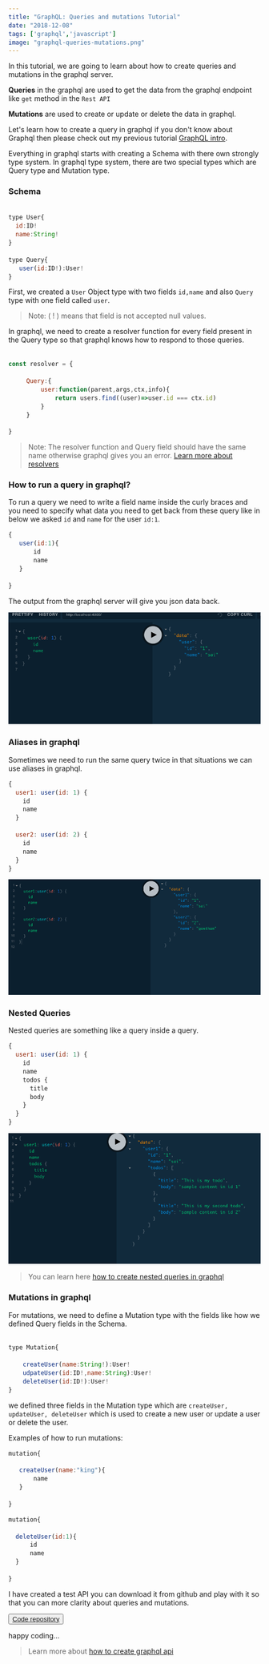```yaml
---
title: "GraphQL: Queries and mutations Tutorial"
date: "2018-12-08"
tags: ['graphql','javascript']
image: "graphql-queries-mutations.png"
---
```


In this tutorial, we are going to learn about how to create queries and mutations in the graphql server.


**Queries** in the graphql are used to get the data from the graphql endpoint like `get` method in the
`Rest API`


**Mutations** are used to create or update or delete the data in graphql.


Let's learn how to create a query in graphql if you don't know about Graphql then please check out my
previous tutorial [GraphQL intro](/graphql-intro-beginners/).


Everything in graphql starts with creating a Schema with there own strongly type system. In graphql type system, there are two special types which are Query type and Mutation type.


### Schema

```js

type User{
  id:ID!
  name:String!
}

type Query{
   user(id:ID!):User!
}

```

First, we created a `User` Object type with two fields `id,name` and also  `Query` type with one field
called `user`.

>Note: ( ! ) means that field is not accepted null values.

In graphql, we need to create a resolver function for every field present in the Query type so that
graphql knows how to respond to those queries.


```js

const resolver = {

     Query:{
         user:function(parent,args,ctx,info){
             return users.find((user)=>user.id === ctx.id)
         }
     }

}
```

>Note: The resolver function and Query field should have the same name otherwise graphql gives you an error.
> [Learn more about resolvers](/howt-create-resolvers-graphql-tutorial/)


### How to run a query in graphql?

To run a query we need to write a field name inside the curly braces and you need to specify what data you need to get back from these query like in below we asked `id` and `name` for the user `id:1`.

```js
{
   user(id:1){
       id
       name
   }

}
```

The output from the graphql server will give you json data back.

![graphql-queries-tutorial](./user-graphql-tutorial.png)


### Aliases in graphql

Sometimes we need to run the same query twice in that situations we can use aliases in graphql.

```js
{
  user1: user(id: 1) {
    id
    name
  }

  user2: user(id: 2) {
    id
    name
  }
}

```

![aliases-in-graphql](./aliases-in-graphql.png)



### Nested Queries

Nested queries are something like a query inside a query.

```js
{
  user1: user(id: 1) {
    id
    name
    todos {
      title
      body
    }
  }
}

```
![nested queries-graphql](./nested-queries.png)

>You can learn here [how to create nested queries in graphql](http://localhost:8000/nested-resolvers-relationaldata-graphql/)



### Mutations in graphql

For mutations, we need to define a Mutation type with the fields like how we defined Query fields in the Schema.

```js

type Mutation{

    createUser(name:String!):User!
    udpateUser(id:ID!,name:String):User!
    deleteUser(id:ID!):User!
}

```

we defined three fields in the Mutation type which are `createUser, updateUser, deleteUser` which is used to create a new user or update a user or delete the user.

Examples of how to run mutations:

```js
mutation{

   createUser(name:"king"){
       name
   }

}

```

```js
mutation{

  deleteUser(id:1){
      id
      name
  }

}

```


I have created a test API you can download it from github and play with it so that you can
more clarity about queries and mutations.

<button class="md-btn">[Code repository](https://github.com/saigowthamr/graphql-test-api)</button>

happy coding...

>Learn more about [how to create graphql  api ](/graphql-server-javascript/)

